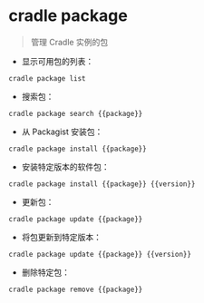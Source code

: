 # cradle package

> 管理 Cradle 实例的包

- 显示可用包的列表：

`cradle package list`

- 搜索包：

`cradle package search {{package}}`

- 从 Packagist 安装包：

`cradle package install {{package}}`

- 安装特定版本的软件包：

`cradle package install {{package}} {{version}}`

- 更新包：

`cradle package update {{package}}`

- 将包更新到特定版本：

`cradle package update {{package}} {{version}}`

- 删除特定包：

`cradle package remove {{package}}`

[#]: contributors: ([潘潘])